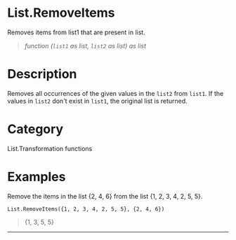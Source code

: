 ﻿# List.RemoveItems
Removes items from list1 that are present in list.
> _function (<code>list1</code> as list, <code>list2</code> as list) as list_
# Description 
Removes all occurrences of the given values in the <code>list2</code> from <code>list1</code>. If the values in <code>list2</code> don't exist in <code>list1</code>, the original list is returned.

# Category 
List.Transformation functions
# Examples 
Remove the items in the list {2, 4, 6} from the list {1, 2, 3, 4, 2, 5, 5}.
```
List.RemoveItems({1, 2, 3, 4, 2, 5, 5}, {2, 4, 6})
```
> {1, 3, 5, 5}
***
